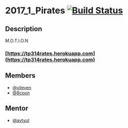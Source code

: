 # 2017_1_Pirates [![Build Status](https://travis-ci.org/frontend-park-mail-ru/2017_1_Pirates.svg?branch=master)](https://travis-ci.org/frontend-park-mail-ru/2017_1_Pirates)

## Description
M.O.T.I.O.N
### [https://tp314rates.herokuapp.com](https://tp314rates.herokuapp.com)

## Members
* [@vileven](https://github.com/vileven)
* [@8coon](https://github.com/8coon)

## Mentor
* [@avtyul](https://github.com/avtyul)